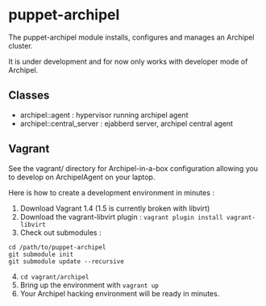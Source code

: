 puppet-archipel
===============

The puppet-archipel module installs, configures and manages an Archipel cluster.

It is under development and for now only works with developer mode of Archipel.

Classes
-------

* archipel::agent : hypervisor running archipel agent
* archipel::central_server : ejabberd server, archipel central agent

Vagrant
-------

See the vagrant/ directory for Archipel-in-a-box configuration allowing you to develop on ArchipelAgent on your laptop.

Here is how to create a development environment in minutes :

1. Download Vagrant 1.4 (1.5 is currently broken with libvirt)
2. Download the vagrant-libvirt plugin : `vagrant plugin install vagrant-libvirt`
3. Check out submodules :
```
cd /path/to/puppet-archipel
git submodule init
git submodule update --recursive
```
4. `cd vagrant/archipel`
5. Bring up the environment with `vagrant up`
6. Your Archipel hacking environment will be ready in minutes.
